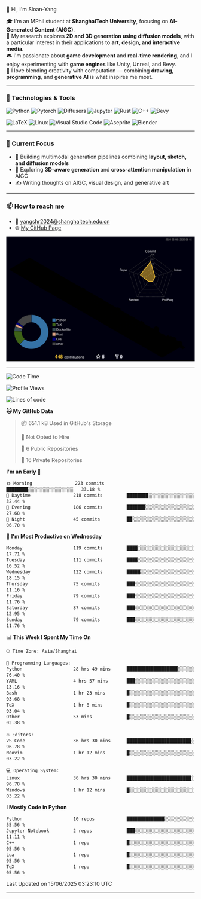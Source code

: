 👋 Hi, I'm Sloan-Yang

🎓 I'm an MPhil student at **ShanghaiTech University**, focusing on **AI-Generated Content (AIGC)**.  
🧠 My research explores **2D and 3D generation using diffusion models**, with a particular interest in their applications to **art, design, and interactive media**.  
🎮 I'm passionate about **game development** and **real-time rendering**, and I enjoy experimenting with **game engines** like Unity, Unreal, and Bevy.  
🎨 I love blending creativity with computation — combining **drawing**, **programming**, and **generative AI** is what inspires me most.

---

### 🧰 Technologies & Tools

![Python](https://img.shields.io/badge/python-%233776AB.svg?style=for-the-badge&logo=python&logoColor=white)
![Pytorch](https://img.shields.io/badge/pytorch-%23EE4C2C.svg?style=for-the-badge&logo=pytorch&logoColor=white)
![Diffusers](https://img.shields.io/badge/diffusers-HuggingFace-yellow?style=for-the-badge&logo=huggingface&logoColor=black)
![Jupyter](https://img.shields.io/badge/Jupyter-%23F37626.svg?style=for-the-badge&logo=Jupyter&logoColor=white)
![Rust](https://img.shields.io/badge/Rust-%23000000.svg?style=for-the-badge&logo=rust&logoColor=white)
![C++](https://img.shields.io/badge/C++-%2300599C.svg?style=for-the-badge&logo=c%2B%2B&logoColor=white)
![Bevy](https://img.shields.io/badge/Bevy-000000.svg?style=for-the-badge&logo=bevy&logoColor=white)

![LaTeX](https://img.shields.io/badge/LaTeX-47A141?style=for-the-badge&logo=latex&logoColor=white)
![Linux](https://img.shields.io/badge/Linux-FCC624?style=for-the-badge&logo=linux&logoColor=black)
![Visual Studio Code](https://img.shields.io/badge/VSCode-0078d7.svg?style=for-the-badge&logo=visual-studio-code&logoColor=white)
![Aseprite](https://img.shields.io/badge/Aseprite-FFFFFF?style=for-the-badge&logo=Aseprite&logoColor=%237D929E)
![Blender](https://img.shields.io/badge/Blender-F5792A?style=for-the-badge&logo=blender&logoColor=white)

---

### 🔭 Current Focus

- 🎨 Building multimodal generation pipelines combining **layout, sketch, and diffusion models**
- 🧪 Exploring **3D-aware generation** and **cross-attention manipulation** in AIGC
- ✍️ Writing thoughts on AIGC, visual design, and generative art

---

### 📫 How to reach me

- 📧 <a href="mailto:yangshr2024@shanghaitech.edu.cn">yangshr2024@shanghaitech.edu.cn</a>
- 🌐 [My GitHub Page](https://sloan-yang.github.io)  



![3D Profile](https://raw.githubusercontent.com/Sloan-Yang/Sloan-Yang/main/profile-3d-contrib/profile-night-rainbow.svg)

---


<!--START_SECTION:waka-->
![Code Time](http://img.shields.io/badge/Code%20Time-219%20hrs%2013%20mins-blue)

![Profile Views](http://img.shields.io/badge/Profile%20Views-20-blue)

![Lines of code](https://img.shields.io/badge/From%20Hello%20World%20I%27ve%20Written-2.0%20million%20lines%20of%20code-blue)

**🐱 My GitHub Data** 

> 📦 651.1 kB Used in GitHub's Storage 
 > 
> 🚫 Not Opted to Hire
 > 
> 📜 6 Public Repositories 
 > 
> 🔑 16 Private Repositories 
 > 
**I'm an Early 🐤** 

```text
🌞 Morning                223 commits         ████████░░░░░░░░░░░░░░░░░   33.18 % 
🌆 Daytime                218 commits         ████████░░░░░░░░░░░░░░░░░   32.44 % 
🌃 Evening                186 commits         ███████░░░░░░░░░░░░░░░░░░   27.68 % 
🌙 Night                  45 commits          ██░░░░░░░░░░░░░░░░░░░░░░░   06.70 % 
```
📅 **I'm Most Productive on Wednesday** 

```text
Monday                   119 commits         ████░░░░░░░░░░░░░░░░░░░░░   17.71 % 
Tuesday                  111 commits         ████░░░░░░░░░░░░░░░░░░░░░   16.52 % 
Wednesday                122 commits         █████░░░░░░░░░░░░░░░░░░░░   18.15 % 
Thursday                 75 commits          ███░░░░░░░░░░░░░░░░░░░░░░   11.16 % 
Friday                   79 commits          ███░░░░░░░░░░░░░░░░░░░░░░   11.76 % 
Saturday                 87 commits          ███░░░░░░░░░░░░░░░░░░░░░░   12.95 % 
Sunday                   79 commits          ███░░░░░░░░░░░░░░░░░░░░░░   11.76 % 
```


📊 **This Week I Spent My Time On** 

```text
🕑︎ Time Zone: Asia/Shanghai

💬 Programming Languages: 
Python                   28 hrs 49 mins      ███████████████████░░░░░░   76.40 % 
YAML                     4 hrs 57 mins       ███░░░░░░░░░░░░░░░░░░░░░░   13.16 % 
Bash                     1 hr 23 mins        █░░░░░░░░░░░░░░░░░░░░░░░░   03.68 % 
TeX                      1 hr 8 mins         █░░░░░░░░░░░░░░░░░░░░░░░░   03.04 % 
Other                    53 mins             █░░░░░░░░░░░░░░░░░░░░░░░░   02.38 % 

🔥 Editors: 
VS Code                  36 hrs 30 mins      ████████████████████████░   96.78 % 
Neovim                   1 hr 12 mins        █░░░░░░░░░░░░░░░░░░░░░░░░   03.22 % 

💻 Operating System: 
Linux                    36 hrs 30 mins      ████████████████████████░   96.78 % 
Windows                  1 hr 12 mins        █░░░░░░░░░░░░░░░░░░░░░░░░   03.22 % 
```

**I Mostly Code in Python** 

```text
Python                   10 repos            ██████████████░░░░░░░░░░░   55.56 % 
Jupyter Notebook         2 repos             ███░░░░░░░░░░░░░░░░░░░░░░   11.11 % 
C++                      1 repo              █░░░░░░░░░░░░░░░░░░░░░░░░   05.56 % 
Lua                      1 repo              █░░░░░░░░░░░░░░░░░░░░░░░░   05.56 % 
TeX                      1 repo              █░░░░░░░░░░░░░░░░░░░░░░░░   05.56 % 
```




 Last Updated on 15/06/2025 03:23:10 UTC
<!--END_SECTION:waka-->

---





